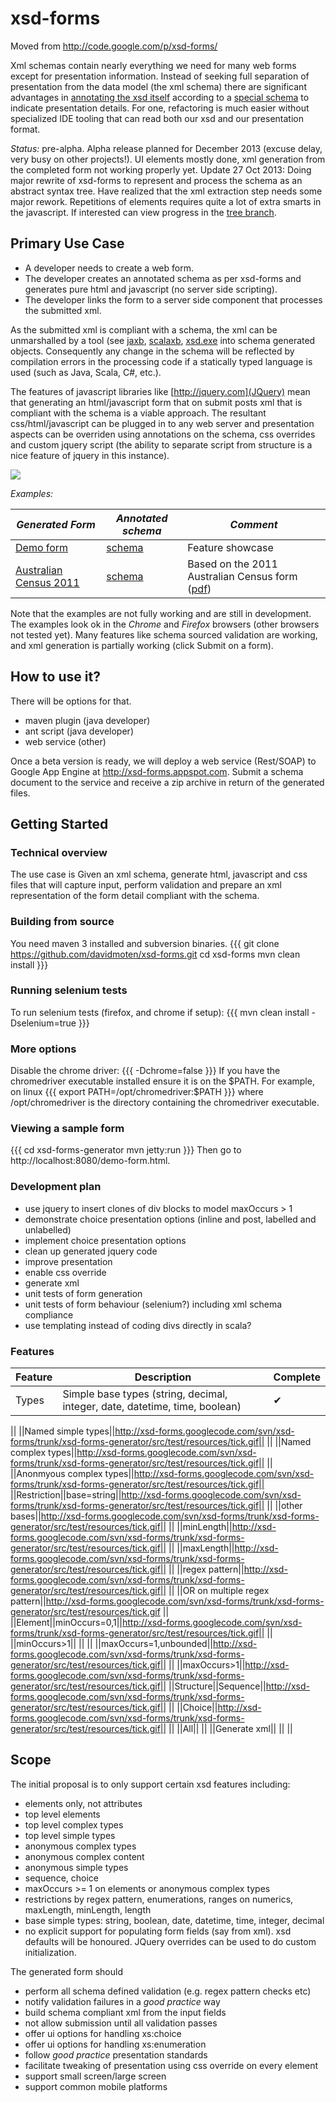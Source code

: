 xsd-forms
=========

Moved from http://code.google.com/p/xsd-forms/

Xml schemas contain nearly everything we need for many web forms except for presentation information. Instead of seeking full separation of presentation from the data model (the xml schema) there are significant advantages in [annotating the xsd itself](http://code.google.com/p/xsd-forms/source/browse/xsd-forms/trunk/demo-scalaxb/src/main/resources/demo.xsd) according to a [special schema](http://code.google.com/p/xsd-forms/source/browse/xsd-forms/trunk/xsd-scalaxb/src/main/xsd/xsd-forms.xsd) to indicate presentation details. For one, refactoring is much easier without specialized IDE tooling that can read both our xsd and our presentation format. 

*Status:* pre-alpha. Alpha release planned for December 2013 (excuse delay, very busy on other projects!). UI elements mostly done, xml generation from the completed form not working properly yet. Update 27 Oct 2013: Doing major rewrite of xsd-forms to represent and process the schema as an abstract syntax tree. Have realized that the xml extraction step needs some major rework. Repetitions of elements requires quite a lot of extra smarts in the javascript. If interested can view progress in the [tree branch](https://github.com/davidmoten/xsd-forms/tree/tree).

Primary Use Case
-----------------
  * A developer needs to create a web form. 
  * The developer creates an annotated schema as per xsd-forms and generates pure html and javascript (no server side scripting). 
  * The developer links the form to a server side component that processes the submitted xml. 

As the submitted xml is compliant with a schema, the xml can be unmarshalled by a tool (see [jaxb](http://www.oracle.com/technetwork/articles/javase/index-140168.html), [scalaxb](http://scalaxb.org), [xsd.exe](http://msdn.microsoft.com/en-us/library/x6c1kb0s.aspx) into schema generated objects. Consequently any change in the schema will be reflected by compilation errors in the processing code if a statically typed language is used (such as Java, Scala, C#, etc.).

The features of javascript libraries like [http://jquery.com](JQuery) mean that generating an html/javascript form that on submit posts xml that is compliant with the schema is a viable approach. The resultant css/html/javascript can be plugged in to any web server and presentation aspects can be overriden using annotations on the schema, css overrides and custom jquery script (the ability to separate script from structure is a nice feature of jquery in this instance).

<img src="https://raw.github.com/davidmoten/xsd-forms/master/xsd-forms-generator/src/docs/diagram01.png"/>

*Examples:*

*Generated Form* | *Annotated schema* | *Comment* 
---------------- | ------------------ | ---------
[Demo form](http://xsd-forms.googlecode.com/svn/xsd-forms/trunk/xsd-forms-generator/src/main/webapp/demo.html)|[schema](http://code.google.com/p/xsd-forms/source/browse/xsd-forms/trunk/demo-scalaxb/src/main/resources/demo.xsd)|Feature showcase
[Australian Census 2011](http://xsd-forms.googlecode.com/svn/xsd-forms/trunk/xsd-forms-generator/src/main/webapp/census.html)|[schema](http://code.google.com/p/xsd-forms/source/browse/xsd-forms/trunk/xsd-forms-generator/src/test/resources/australian-census-2011.xsd)|Based on the 2011 Australian Census form ([pdf](http://www.abs.gov.au/ausstats/abs@.nsf/Lookup/2901.0Main%20Features802011))


Note that the examples are not fully working and are still in development. The examples  look ok in the *Chrome* and *Firefox* browsers (other browsers not tested yet). Many features like schema sourced validation are working, and xml generation is partially working (click Submit on a form). 

How to use it?
----------------
There will be options for that. 

  * maven plugin (java developer)
  * ant script (java developer)
  * web service (other)

Once a beta version is ready, we will deploy a web service (Rest/SOAP) to Google App Engine at http://xsd-forms.appspot.com. Submit a schema document to the service and receive a zip archive in return of the generated files.

Getting Started
----------------

### Technical overview
The use case is
 Given an xml schema, generate html, javascript and css files that will capture input, perform validation and prepare an xml representation of the form detail compliant with the schema.

### Building from source 
You need maven 3 installed and subversion binaries.
{{{
git clone https://github.com/davidmoten/xsd-forms.git
cd xsd-forms
mvn clean install
}}}

### Running selenium tests
To run selenium tests (firefox, and chrome if setup):
{{{
mvn clean install -Dselenium=true
}}}

### More options
Disable the chrome driver:
{{{
-Dchrome=false
}}}
If you have the chromedriver executable installed ensure it is on the $PATH. For example, on linux
{{{
export PATH=/opt/chromedriver:$PATH
}}}
where /opt/chromedriver is the directory containing the chromedriver executable.

### Viewing a sample form
{{{
cd xsd-forms-generator
mvn jetty:run
}}}
Then go to http://localhost:8080/demo-form.html.

### Development plan
  * use jquery to insert clones of div blocks to model maxOccurs > 1
  * demonstrate choice presentation options (inline and post, labelled and unlabelled)
  * implement choice presentation options
  * clean up generated jquery code
  * improve presentation 
  * enable css override
  * generate xml
  * unit tests of form generation
  * unit tests of form behaviour (selenium?) including xml schema compliance
  * use templating instead of coding divs directly in scala?


### Features
Feature|Description|Complete
-----|---------------------------------------------------------------------------|--------
Types|Simple base types (string, decimal, integer, date, datetime, time, boolean)|&#10004;


|| ||Named simple types||http://xsd-forms.googlecode.com/svn/xsd-forms/trunk/xsd-forms-generator/src/test/resources/tick.gif||
|| ||Named complex types||http://xsd-forms.googlecode.com/svn/xsd-forms/trunk/xsd-forms-generator/src/test/resources/tick.gif||
|| ||Anonmyous complex types||http://xsd-forms.googlecode.com/svn/xsd-forms/trunk/xsd-forms-generator/src/test/resources/tick.gif||
||Restriction||base=string||http://xsd-forms.googlecode.com/svn/xsd-forms/trunk/xsd-forms-generator/src/test/resources/tick.gif||
|| ||other bases||http://xsd-forms.googlecode.com/svn/xsd-forms/trunk/xsd-forms-generator/src/test/resources/tick.gif||
|| ||minLength||http://xsd-forms.googlecode.com/svn/xsd-forms/trunk/xsd-forms-generator/src/test/resources/tick.gif||
|| ||maxLength||http://xsd-forms.googlecode.com/svn/xsd-forms/trunk/xsd-forms-generator/src/test/resources/tick.gif||
|| ||regex pattern||http://xsd-forms.googlecode.com/svn/xsd-forms/trunk/xsd-forms-generator/src/test/resources/tick.gif||
|| ||OR on multiple regex pattern||http://xsd-forms.googlecode.com/svn/xsd-forms/trunk/xsd-forms-generator/src/test/resources/tick.gif ||
||Element||minOccurs=0,1||http://xsd-forms.googlecode.com/svn/xsd-forms/trunk/xsd-forms-generator/src/test/resources/tick.gif||
|| ||minOccurs>1|| ||
|| ||maxOccurs=1,unbounded||http://xsd-forms.googlecode.com/svn/xsd-forms/trunk/xsd-forms-generator/src/test/resources/tick.gif||
|| ||maxOccurs>1||http://xsd-forms.googlecode.com/svn/xsd-forms/trunk/xsd-forms-generator/src/test/resources/tick.gif||
||Structure||Sequence||http://xsd-forms.googlecode.com/svn/xsd-forms/trunk/xsd-forms-generator/src/test/resources/tick.gif||
|| ||Choice||http://xsd-forms.googlecode.com/svn/xsd-forms/trunk/xsd-forms-generator/src/test/resources/tick.gif||
|| ||All|| ||
||Generate xml|| || ||

Scope
--------------
The initial proposal is to only support certain xsd features including:

  * elements only, not attributes
  * top level elements 
  * top level complex types
  * top level simple types
  * anonymous complex types
  * anonymous complex content
  * anonymous simple types
  * sequence, choice
  * maxOccurs >= 1 on elements or anonymous complex types
  * restrictions by regex pattern, enumerations, ranges on numerics, maxLength, minLength, length
  * base simple types: string, boolean, date, datetime, time, integer, decimal
  * no explicit support for populating form fields (say from xml). xsd defaults will be honoured. JQuery overrides can be used to do custom initialization.

The generated form should
  * perform all schema defined validation (e.g. regex pattern checks etc) 
  * notify validation failures in a _good practice_ way
  * build schema compliant xml from the input fields
  * not allow submission until all validation passes
  * offer ui options for handling xs:choice
  * offer ui options for handling xs:enumeration
  * follow _good practice_ presentation standards
  * facilitate tweaking of presentation using css override on every element
  * support small screen/large screen
  * support common mobile platforms


  

